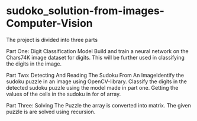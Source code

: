 # sudoko_solution-from-images-Computer-Vision

The project is divided into three parts

Part One: Digit Classification Model Build and train a neural network on the Chars74K image dataset for digits. This will be further used in classifying the digits in the image.

Part Two: Detecting And Reading The Sudoku From An ImageIdentify the sudoku puzzle in an image using OpenCV-library. Classify the digits in the detected sudoku puzzle using the model made in part one. Getting the values of the cells in the sudoku in for of array.

Part Three: Solving The Puzzle the array is converted into matrix. The given puzzle is are solved using recursion.
